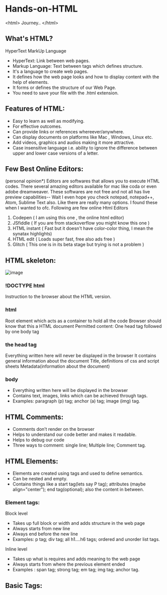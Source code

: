 # Hands-on-HTML
&lt;html> Journey.. &lt;/html>
## What's HTML?
HyperText MarkUp Language
-  HyperText: Link between web pages.
-  Markup Language: Text between tags which defines structure.
-  It's a language to create web pages.
-  It defines how the web page looks and how to display content
with the help of elements.
-  It forms or defines the structure of our Web Page.
-  You need to save your file with the .html extension.
## Features of HTML:
-  Easy to learn as well as modifying.
-  For effective outcomes.
-  Can provide links or references whereever/anywhere.
-  Can display documents on platforms like Mac , Windows, Linux etc.
-  Add videos, graphics and audios making it more attractive.
-  Case insensitive language i.e. ability to ignore the difference between upper and lower case versions of a letter.
## Few Best Online Editors:
(personal opinion*)
Editors are softwares that allows you to execute HTML codes. There several amazing editors available for mac like coda or even adobe dreamweaver. These softwares are not free and not all has live preview capabilities-- Wait I even hope you check notepad, notepad++, Atom, Sublime Text also. 
Like there are really many options. I found these when I wanted to ofc. Following are few online Html Editors
1. Codepen ( I am using this one , the online html editor)
2. JSfiddle ( If you are from stackoverflow you might know this one )
3. HTML instant ( Fast but it doesn't have color-color thing, I mean the synatax highlights)
4. HTML edit ( Loads super fast, free also ads free )
5. Glitch ( This one is in its beta stage but trying is not a problem )
## HTML skeleton:
![image](https://user-images.githubusercontent.com/81810889/137637413-357d1f22-c668-4084-95d6-c3ce110a5f24.png)

### !DOCTYPE html
Instruction to the browser about the HTML version.
### html
Root element which acts as a container to hold all the code
Browser should know that this a HTML document
Permitted content: One head tag followed by one body tag
### the  head tag
Everything written here will never be displayed in the browser
It contains general information about the document
Title, definitions of css and script sheets
Metadata(information about the document)
### body
-  Everything written here will be displayed in the browser
-  Contains text, images, links which can be achieved through tags.
-  Examples: paragraph (p) tag; anchor (a) tag; image (img) tag.
## HTML Comments:
-  Comments don’t render on the browser
-  Helps to understand our code better and makes it readable.
-  Helps to debug our code
-  Three ways to comment: single line; Multiple line; Comment tag.
## HTML Elements:
-  Elements are created using tags and used to define semantics.
-  Can be nested and empty.
-  Contains things like a start tag(lets say P tag); attributes (maybe align="center"); end tag(optional); also the content in between.
### Element tags: 
Block level
-  Takes up full block or width and adds structure in the web page
-  Always starts from new line
-  Always end before the new line
-  Examples: p tag; div tag; all h1....h6 tags; ordered and unorder list tags.

Inline level
-  Takes up what is requires and adds meaning to the web page
-  Always starts from where the previous element ended
-  Examples : span tag; strong tag; em tag; img tag; anchor tag.
## Basic Tags: 





















